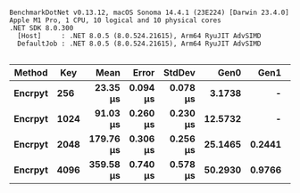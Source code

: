 ```

BenchmarkDotNet v0.13.12, macOS Sonoma 14.4.1 (23E224) [Darwin 23.4.0]
Apple M1 Pro, 1 CPU, 10 logical and 10 physical cores
.NET SDK 8.0.300
  [Host]     : .NET 8.0.5 (8.0.524.21615), Arm64 RyuJIT AdvSIMD
  DefaultJob : .NET 8.0.5 (8.0.524.21615), Arm64 RyuJIT AdvSIMD


```
| Method  | Key  | Mean      | Error    | StdDev   | Gen0    | Gen1   | Allocated |
|-------- |----- |----------:|---------:|---------:|--------:|-------:|----------:|
| **Encrpyt** | **256**  |  **23.35 μs** | **0.094 μs** | **0.078 μs** |  **3.1738** |      **-** |  **19.62 KB** |
| **Encrpyt** | **1024** |  **91.03 μs** | **0.260 μs** | **0.230 μs** | **12.5732** |      **-** |  **77.48 KB** |
| **Encrpyt** | **2048** | **179.76 μs** | **0.306 μs** | **0.256 μs** | **25.1465** | **0.2441** | **154.51 KB** |
| **Encrpyt** | **4096** | **359.58 μs** | **0.740 μs** | **0.578 μs** | **50.2930** | **0.9766** |  **308.5 KB** |
